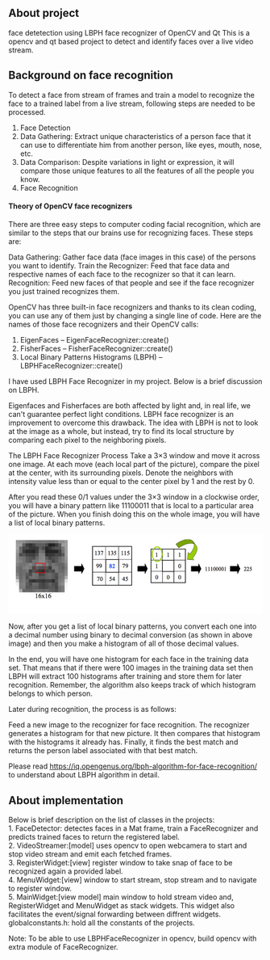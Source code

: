 <h2> About project</h2>
face detetection using LBPH face recognizer of OpenCV and Qt
This is a opencv and qt based project to detect and identify faces over a live video stream.
<h2> Background on face recognition</h2>
To detect a face from stream of frames and train a model to recognize the face to a trained label from a live stream, following steps are needed to be processed.

1. Face Detection
2. Data Gathering: Extract unique characteristics of a person face that it can use to differentiate him from another person, like eyes, mouth, nose, etc.
3. Data Comparison: Despite variations in light or expression, it will compare those unique features to all the features of all the people you know.
4. Face Recognition


<h4>Theory of OpenCV face recognizers</h4>
There are three easy steps to computer coding facial recognition, which are similar to the steps that our brains use for recognizing faces. These steps are:

Data Gathering: Gather face data (face images in this case) of the persons you want to identify.
Train the Recognizer: Feed that face data and respective names of each face to the recognizer so that it can learn.
Recognition: Feed new faces of that people and see if the face recognizer you just trained recognizes them.

OpenCV has three built-in face recognizers and thanks to its clean coding, you can use any of them just by changing a single line of code. Here are the names of those face recognizers and their OpenCV calls:

1. EigenFaces – EigenFaceRecognizer::create()
2. FisherFaces – FisherFaceRecognizer::create()
3. Local Binary Patterns Histograms (LBPH) – LBPHFaceRecognizer::create()

I have used LBPH Face Recognizer in my project. Below is a brief discussion on LBPH.

Eigenfaces and Fisherfaces are both affected by light and, in real life, we can't guarantee perfect light conditions. LBPH face recognizer is an improvement to overcome this drawback. The idea with LBPH is not to look at the image as a whole, but instead, try to find its local structure by comparing each pixel to the neighboring pixels. 

The LBPH Face Recognizer Process
Take a 3×3 window and move it across one image. At each move (each local part of the picture), compare the pixel at the center, with its surrounding pixels. Denote the neighbors with intensity value less than or equal to the center pixel by 1 and the rest by 0.

After you read these 0/1 values under the 3×3 window in a clockwise order, you will have a binary pattern like 11100011 that is local to a particular area of the picture. When you finish doing this on the whole image, you will have a list of local binary patterns.

![alt text](https://github.com/noumanyosuf/face-detetection-using-opencv/blob/master/54_blog_image_10.jpg)

Now, after you get a list of local binary patterns, you convert each one into a decimal number using binary to decimal conversion (as shown in above image) and then you make a histogram of all of those decimal values.

In the end, you will have one histogram for each face in the training data set. That means that if there were 100 images in the training data set then LBPH will extract 100 histograms after training and store them for later recognition. Remember, the algorithm also keeps track of which histogram belongs to which person.

Later during recognition, the process is as follows:

Feed a new image to the recognizer for face recognition.
The recognizer generates a histogram for that new picture.
It then compares that histogram with the histograms it already has.
Finally, it finds the best match and returns the person label associated with that best match.

Please read https://iq.opengenus.org/lbph-algorithm-for-face-recognition/ to understand about LBPH algorithm in detail.

<h2> About implementation </h2>
Below is brief description on the list of classes in the projects:</br>
1. FaceDetector: detectes faces in a Mat frame, train a FaceRecognizer and predicts trained faces to return the registered label.</br>
2. VideoStreamer:[model] uses opencv to open webcamera to start and stop video stream and emit each fetched frames.</br>
3. RegisterWidget:[view] register window to take snap of face to be recognized again a provided label.</br>
4. MenuWidget:[view] window to start stream, stop stream and to navigate to register window.</br>
5. MainWidget:[view model] main window to hold stream video and, RegisterWidget and MenuWidget as stack widgets. This widget also facilitates the event/signal forwarding between diffrent widgets.</br>
globalconstants.h: hold all the constants of the projects.</br>

Note:
To be able to use LBPHFaceRecognizer in opencv, build opencv with extra module of FaceRecognizer.

